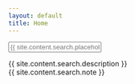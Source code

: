 ```yaml
---
layout: default
title: Home
---
```


<div class="content-container">
    <div class="search-container">
        <div class="search-input-wrapper">
            <input type="text" id="search-input" placeholder="{{ site.content.search.placeholder }}" class="search-input">
        </div>
        <div id="search-results" class="search-results"></div>
    </div>
</div>

<div class="description">
    <p>{{ site.content.search.description }}<br/>{{ site.content.search.note }}</p>
</div>